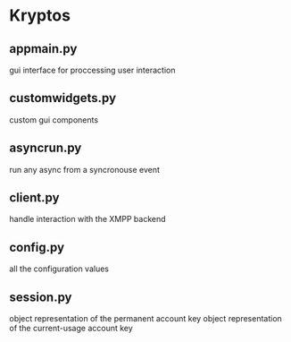 # Kryptos




## appmain.py
gui interface for proccessing user interaction

## customwidgets.py
custom gui components

## asyncrun.py
run any async from a syncronouse event

## client.py
handle interaction with the XMPP backend

## config.py
all the configuration values

## session.py
object representation of the permanent account key
object representation of the current-usage account key